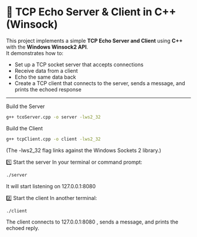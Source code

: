 # 🚀 TCP Echo Server & Client in C++ (Winsock)

This project implements a simple **TCP Echo Server and Client** using **C++** with the **Windows Winsock2 API**.  
It demonstrates how to:

- Set up a TCP socket server that accepts connections
- Receive data from a client
- Echo the same data back
- Create a TCP client that connects to the server, sends a message, and prints the echoed response

---
Build the Server
```bash
g++ tcoServer.cpp -o server -lws2_32
```
Build the Client
```bash
g++ tcpClient.cpp -o client -lws2_32
```
(The -lws2_32 flag links against the Windows Sockets 2 library.)

1️⃣ Start the server
In your terminal or command prompt:
```bash
./server
```
It will start listening on 127.0.0.1:8080

2️⃣ Start the client
In another terminal:
```bash
./client
```
The client connects to 127.0.0.1:8080 , sends a message, and prints the echoed reply.